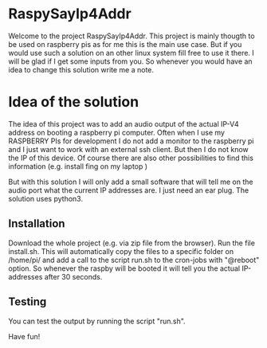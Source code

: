 # RaspySayIp4Addr
Welcome to the project RaspySayIp4Addr.
This project is mainly thougth to be used on raspberry pis as for me this is the main use case. But if you would use such a solution on an other linux system fill free to use it there.
I will be glad if I get some inputs from you. So whenever you would have an idea to change this solution write me a note.
# Idea of the solution
The idea of this project was to add an audio output of the actual IP-V4 address on booting a raspberry pi computer.
Often when I use my RASPBERRY PIs for development I do not add a monitor to the raspberry pi and I just want to work with an external ssh client.
But then I do not know the IP of this device. Of course there are also other possibilities to find this information (e.g. install fing on my laptop )  

But with this solution I will only add a small software that will tell me on the audio port what the current IP addresses are. I just need an ear plug.
The solution uses python3.

## Installation
Download the whole project (e.g. via zip file from the browser).
Run the file install.sh.
This will automatically copy the files to a specific folder on /home/pi/ and add a call to the script run.sh to the cron-jobs with "@reboot" option.
So whenever the raspby will be booted it will tell you the actual IP-addresses after 30 seconds.

## Testing
You can test the output by running the script "run.sh".

Have fun!
